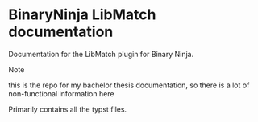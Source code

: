 # BinaryNinja LibMatch documentation

Documentation for the LibMatch plugin for Binary Ninja.

> [!NOTE]
> this is the repo for my bachelor thesis documentation, so there is a lot of non-functional information here

Primarily contains all the typst files.




